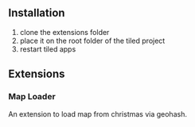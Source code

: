 ## Installation
1. clone the extensions folder
2. place it on the root folder of the tiled project
3. restart tiled apps


## Extensions

### Map Loader
An extension to load map from christmas via geohash. 